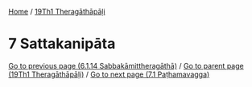 
[Home](/) / [19Th1 Theragāthāpāḷi](../19Th1.md)

# 7 Sattakanipāta


[Go to previous page (6.1.14 Sabbakāmittheragāthā)](6/6.1/6.1.14.md) / [Go to parent page (19Th1 Theragāthāpāḷi)](0.md) / [Go to next page (7.1 Paṭhamavagga)](7/7.1.md)


